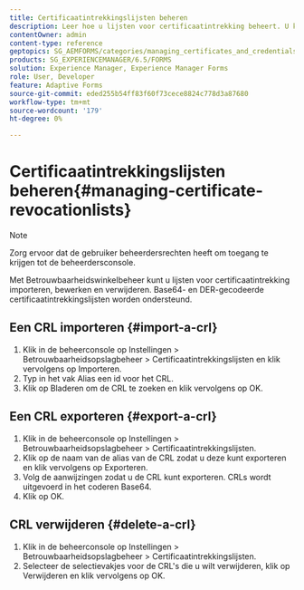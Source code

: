 ```yaml
---
title: Certificaatintrekkingslijsten beheren
description: Leer hoe u lijsten voor certificaatintrekking beheert. U kunt lijsten voor certificaatintrekking (CRL's) importeren, bewerken en verwijderen met Betrouwbaarheidsbeheer.
contentOwner: admin
content-type: reference
geptopics: SG_AEMFORMS/categories/managing_certificates_and_credentials
products: SG_EXPERIENCEMANAGER/6.5/FORMS
solution: Experience Manager, Experience Manager Forms
role: User, Developer
feature: Adaptive Forms
source-git-commit: eded255b54ff83f60f73cece8824c778d3a87680
workflow-type: tm+mt
source-wordcount: '179'
ht-degree: 0%

---
```


# Certificaatintrekkingslijsten beheren{#managing-certificate-revocationlists}

>[!NOTE]
> 
> Zorg ervoor dat de gebruiker beheerdersrechten heeft om toegang te krijgen tot de beheerdersconsole.

Met Betrouwbaarheidswinkelbeheer kunt u lijsten voor certificaatintrekking importeren, bewerken en verwijderen. Base64- en DER-gecodeerde certificaatintrekkingslijsten worden ondersteund.

## Een CRL importeren {#import-a-crl}

1. Klik in de beheerconsole op Instellingen > Betrouwbaarheidsopslagbeheer > Certificaatintrekkingslijsten en klik vervolgens op Importeren.
1. Typ in het vak Alias een id voor het CRL.
1. Klik op Bladeren om de CRL te zoeken en klik vervolgens op OK.

## Een CRL exporteren {#export-a-crl}

1. Klik in de beheerconsole op Instellingen > Betrouwbaarheidsopslagbeheer > Certificaatintrekkingslijsten.
1. Klik op de naam van de alias van de CRL zodat u deze kunt exporteren en klik vervolgens op Exporteren.
1. Volg de aanwijzingen zodat u de CRL kunt exporteren. CRLs wordt uitgevoerd in het coderen Base64.
1. Klik op OK.

## CRL verwijderen {#delete-a-crl}

1. Klik in de beheerconsole op Instellingen > Betrouwbaarheidsopslagbeheer > Certificaatintrekkingslijsten.
1. Selecteer de selectievakjes voor de CRL&#39;s die u wilt verwijderen, klik op Verwijderen en klik vervolgens op OK.

